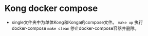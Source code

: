 # Kong docker compose

- single文件夹中为单体Kong和Konga的compose文件。
`make up` 执行docker-compose
`make clean` 停止docker-compose容器并删除。
